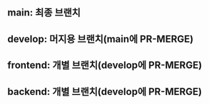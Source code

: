 main: 최종 브랜치 
---
develop: 머지용 브랜치(main에 PR-MERGE)
---
frontend: 개별 브랜치(develop에 PR-MERGE)
---
backend: 개별 브랜치(develop에 PR-MERGE)
---

